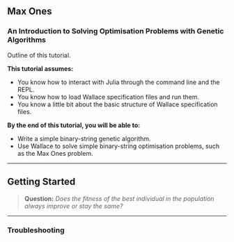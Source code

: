 ## Max Ones
### An Introduction to Solving Optimisation Problems with Genetic Algorithms
Outline of this tutorial.

**This tutorial assumes:**
* You know how to interact with Julia through the command line and the REPL.
* You know how to load Wallace specification files and run them.
* You know a little bit about the basic structure of Wallace specification files. 

**By the end of this tutorial, you will be able to:**
* Write a simple binary-string genetic algorithm.
* Use Wallace to solve simple binary-string optimisation problems, such as the
  Max Ones problem.

--------------------------------------------------------------------------------

## Getting Started

> **Question:** *Does the fitness of the best individual in the population
  always improve or stay the same?*

-------------------------------------------------------------------------------

### Troubleshooting
